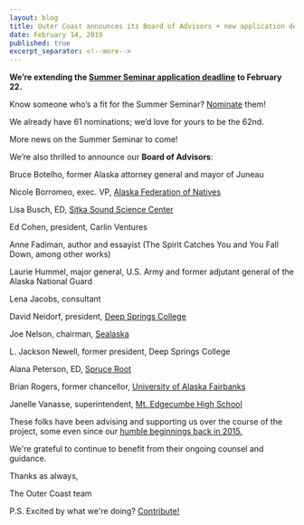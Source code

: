 ```yaml
---
layout: blog
title: Outer Coast announces its Board of Advisors + new application deadline for Summer Seminar
date: February 14, 2019
published: true
excerpt_separator: <!--more-->
---
```


<strong>We’re extending the [Summer Seminar application deadline](http://outercoast.org/apply.html) to February 22.</strong>

<!--more-->

Know someone who’s a fit for the Summer Seminar? [Nominate](http://outercoast.org/nominate.html) them!

We already have 61 nominations; we’d love for yours to be the 62nd. 

More news on the Summer Seminar to come!


We’re also thrilled to announce our <strong>Board of Advisors</strong>:


Bruce Botelho, former Alaska attorney general and mayor of Juneau

Nicole Borromeo, exec. VP, [Alaska Federation of Natives](https://www.nativefederation.org/)

Lisa Busch, ED, [Sitka Sound Science Center](https://www.sitkascience.org/)

Ed Cohen, president, Carlin Ventures

Anne Fadiman, author and essayist (The Spirit Catches You and You Fall Down, among other works)

Laurie Hummel, major general, U.S. Army and former adjutant general of the Alaska National Guard

Lena Jacobs, consultant

David Neidorf, president, [Deep Springs College](https://www.deepsprings.edu/)

Joe Nelson, chairman, [Sealaska](https://www.sealaska.com/)

L. Jackson Newell, former president, Deep Springs College

Alana Peterson, ED, [Spruce Root](https://www.spruceroot.org/)

Brian Rogers, former chancellor, [University of Alaska Fairbanks](https://www.uaf.edu/uaf/)

Janelle Vanasse, superintendent, [Mt. Edgecumbe High School](http://www.mehs.us/)


These folks have been advising and supporting us over the course of the project, some even since our [humble beginnings back in 2015.](https://docs.google.com/document/u/2/d/1plW-JWg3kYI0s_65hF7ZCT7FyN84CKfcmTO1lEZ8Soo/edit?usp=sharing)

We're grateful to continue to benefit from their ongoing counsel and guidance.

Thanks as always,

The Outer Coast team


P.S. Excited by what we're doing?  [Contribute!](http://outercoast.org/contribute/)
